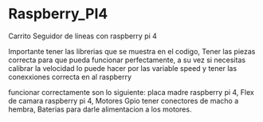 # Raspberry_PI4
Carrito Seguidor de líneas con raspberry pi 4

Importante tener las librerias que se muestra en el codigo,
Tener las piezas correcta para que pueda funcionar perfectamente, a su vez si necesitas calibrar la velocidad lo puede hacer por las variable speed y tener las conexxiones correcta en al raspberry

funcionar correctamente son lo siguiente:
placa madre raspberry pi 4,
Flex de camara raspberry pi 4,
Motores Gpio
tener conectores de macho a hembra,
Baterias para darle alimentacion a los motores.
